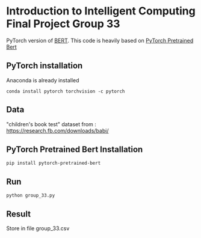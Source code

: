 # Introduction to Intelligent Computing Final Project Group 33
PyTorch version of [BERT](https://arxiv.org/abs/1810.04805). This code is heavily based on [PyTorch Pretrained Bert](https://github.com/huggingface/pytorch-pretrained-BERT.git)

## PyTorch installation
Anaconda is already installed
```shell
conda install pytorch torchvision -c pytorch
```

## Data
"children's book test" dataset from :
https://research.fb.com/downloads/babi/

## PyTorch Pretrained Bert Installation
```shell
pip install pytorch-pretrained-bert
```

## Run
```shell
python group_33.py
```

## Result
Store in file group_33.csv